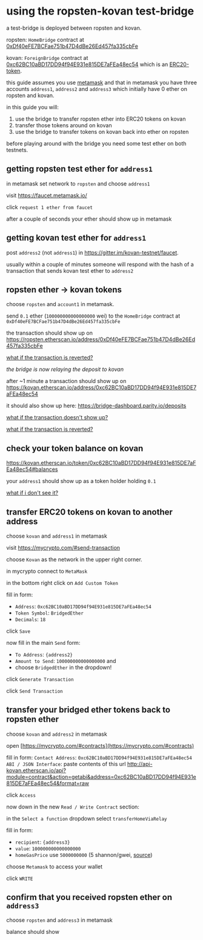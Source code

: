 # using the ropsten-kovan test-bridge

a test-bridge is deployed between ropsten and kovan.

ropsten: `HomeBridge` contract at [0xDf40eFE7BCFae751b47D4dBe26Ed457fa335cbFe](https://ropsten.etherscan.io/address/0xDf40eFE7BCFae751b47D4dBe26Ed457fa335cbFe)

kovan: `ForeignBridge` contract at [0xc62BC10aBD17DD94f94E931e815DE7aFEa48ec54](https://kovan.etherscan.io/address/0xc62BC10aBD17DD94f94E931e815DE7aFEa48ec54)
which is an [ERC20-token](https://kovan.etherscan.io/token/0xc62BC10aBD17DD94f94E931e815DE7aFEa48ec54).

this guide assumes you use [metamask](https://metamask.io/)
and that in metamask you have three accounts `address1`, `address2` and `address3` which initially have 0 ether on ropsten and kovan.

in this guide you will:

1. use the bridge to transfer ropsten ether into ERC20 tokens on kovan
2. transfer those tokens around on kovan
3. use the bridge to transfer tokens on kovan back into ether on ropsten

before playing around with the bridge you need some test ether on both testnets.

## getting ropsten test ether for `address1`

in metamask set network to `ropsten` and choose `address1`

visit https://faucet.metamask.io/

click `request 1 ether from faucet`

after a couple of seconds your ether should show up in metamask

## getting kovan test ether for `address1`

post `address2` (not `address1`) in https://gitter.im/kovan-testnet/faucet.

usually within a couple of minutes someone will respond with the hash of
a transaction that sends kovan test ether to `address2`

## ropsten ether -> kovan tokens

choose `ropsten` and `account1` in metamask.

send `0.1` ether (`100000000000000000` wei) to the `HomeBridge`
contract at `0xDf40eFE7BCFae751b47D4dBe26Ed457fa335cbFe`

the transaction should show up on
https://ropsten.etherscan.io/address/0xDf40eFE7BCFae751b47D4dBe26Ed457fa335cbFe

[what if the transaction is reverted?](troubleshooting_guide.md)

*the bridge is now relaying the deposit to kovan*

after ~1 minute a transaction should show up on
https://kovan.etherscan.io/address/0xc62BC10aBD17DD94f94E931e815DE7aFEa48ec54

it should also show up here:
https://bridge-dashboard.parity.io/deposits

[what if the transaction doesn't show up?](troubleshooting_guide.md)

[what if the transaction is reverted?](troubleshooting_guide.md)

## check your token balance on kovan

https://kovan.etherscan.io/token/0xc62BC10aBD17DD94f94E931e815DE7aFEa48ec54#balances

your `address1` should show up as a token holder holding `0.1`

[what if i don't see it?](troubleshooting_guide.md)

## transfer ERC20 tokens on kovan to another address

choose `kovan` and `address1` in metamask

visit https://mycrypto.com/#send-transaction

choose `Kovan` as the network in the upper right corner.

in mycrypto connect to `MetaMask`

in the bottom right click on `Add Custom Token`

fill in form:
- `Address`: `0xc62BC10aBD17DD94f94E931e815DE7aFEa48ec54`
- `Token Symbol`: `BridgedEther`
- `Decimals`: `18`

click `Save`

now fill in the main `Send` form:
- `To Address`: `{address2}`
- `Amount to Send`: `100000000000000000` and
- choose `BridgedEther` in the dropdown!

click `Generate Transaction`

click `Send Transaction`

## transfer your bridged ether tokens back to ropsten ether

choose `kovan` and `address2` in metamask

open [https://mycrypto.com/#contracts](https://mycrypto.com/#contracts)

fill in form:
`Contact Address`: `0xc62BC10aBD17DD94f94E931e815DE7aFEa48ec54`
`ABI / JSON Interface`: paste contents of this url
http://api-kovan.etherscan.io/api?module=contract&action=getabi&address=0xc62BC10aBD17DD94f94E931e815DE7aFEa48ec54&format=raw

click `Access`

now down in the new `Read / Write Contract` section:

in the `Select a function` dropdown select `transferHomeViaRelay`

fill in form:
- `recipient`: `{address3}`
- `value`: `100000000000000000`
- `homeGasPrice` use `5000000000` (5 shannon/gwei, [source](https://ropsten-stats.parity.io/))

choose `Metamask` to access your wallet

click `WRITE`

## confirm that you received ropsten ether on `address3`

choose `ropsten` and `address3` in metamask

balance should show 
